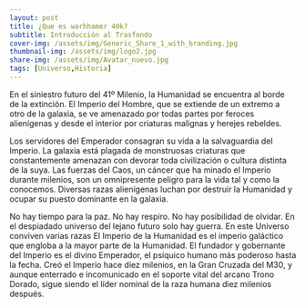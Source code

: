 ```yaml
---
layout: post
title: ¿Que es warhhamer 40k?
subtitle: Introducción al Trasfondo
cover-img: /assets/img/Generic_Share_1_with_branding.jpg
thumbnail-img: /assets/img/logo2.jpg
share-img: /assets/img/Avatar_nuevo.jpg
tags: [Universo,Historia]
---
```

En el siniestro futuro del 41º Milenio, la Humanidad se encuentra al borde de la extinción. El Imperio del Hombre, que se extiende de un extremo a otro de la galaxia, se ve amenazado por todas partes por feroces alienígenas y desde el interior por criaturas malignas y herejes rebeldes.

Los servidores del Emperador consagran su vida a la salvaguardia del Imperio. La galaxia está plagada de monstruosas criaturas que constantemente amenazan con devorar toda civilización o cultura distinta de la suya. Las fuerzas del Caos, un cáncer que ha minado el Imperio durante milenios, son un omnipresente peligro para la vida tal y como la conocemos. Diversas razas alienígenas luchan por destruir la Humanidad y ocupar su puesto dominante en la galaxia.

No hay tiempo para la paz. No hay respiro. No hay posibilidad de olvidar. En el despiadado universo del lejano futuro solo hay guerra.
En este Universo conviven varias razas
El Imperio de la Humanidad es el imperio galáctico que engloba a la mayor parte de la Humanidad. El fundador y gobernante del Imperio es el divino Emperador, el psíquico humano más poderoso hasta la fecha. Creó el Imperio hace diez milenios, en la Gran Cruzada del M30, y aunque enterrado e incomunicado en el soporte vital del arcano Trono Dorado, sigue siendo el líder nominal de la raza humana diez milenios después.
